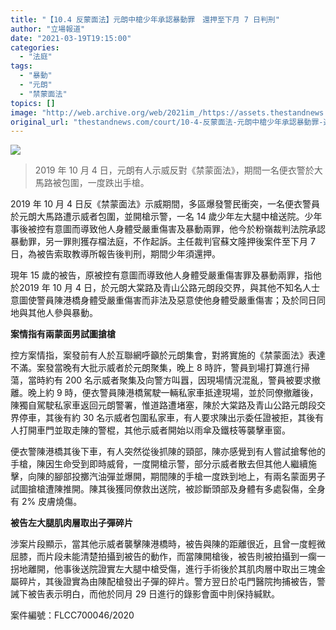 ```yaml
---
title: "【10.4 反蒙面法】元朗中槍少年承認暴動罪　還押至下月 7 日判刑"
author: "立場報道"
date: "2021-03-19T19:15:00"
categories:
  - "法庭"
tags:
  - "暴動"
  - "元朗"
  - "禁蒙面法"
topics: []
image: "http://web.archive.org/web/2021im_/https://assets.thestandnews.com/media/photos/20210319-0820copy_wuYQB.png"
original_url: "thestandnews.com/court/10-4-反蒙面法-元朗中槍少年承認暴動罪-還押至下月-7-日判刑"
---
```

![](http://web.archive.org/web/2021im_/https://assets.thestandnews.com/media/photos/20210319-0820copy_wuYQB.png)
> 2019 年 10 月 4 日，元朗有人示威反對《禁蒙面法》，期間一名便衣警於大馬路被包圍，一度跌出手槍。

2019 年 10 月 4 日反《禁蒙面法》示威期間，多區爆發警民衝突，一名便衣警員於元朗大馬路遭示威者包圍，並開槍示警，一名 14 歲少年左大腿中槍送院。少年事後被控有意圖而導致他人身體受嚴重傷害及暴動兩罪，他今於粉嶺裁判法院承認暴動罪，另一罪則獲存檔法庭，不作起訴。主任裁判官蘇文隆押後案件至下月 7 日，為被告索取教導所報告後判刑，期間少年須還押。

現年 15 歲的被告，原被控有意圖而導致他人身體受嚴重傷害罪及暴動兩罪，指他於2019 年 10 月 4 日，於元朗大棠路及青山公路元朗段交界，與其他不知名人士意圖使警員陳港橋身體受嚴重傷害而非法及惡意使他身體受嚴重傷害；及於同日同地與其他人參與暴動。

**案情指有兩蒙面男試圖搶槍**

控方案情指，案發前有人於互聯網呼籲於元朗集會，對將實施的《禁蒙面法》表達不滿。案發當晚有大批示威者於元朗聚集，晚上 8 時許，警員到場打算進行掃蕩，當時約有 200 名示威者聚集及向警方叫囂，因現場情況混亂，警員被要求撤離。晚上約 9 時，便衣警員陳港橋駕駛一輛私家車抵達現場，並於同僚撤離後，陳獨自駕駛私家車返回元朗警署，惟道路遭堵塞，陳於大棠路及青山公路元朗段交界停車，其後有約 30 名示威者包圍私家車，有人要求陳出示委任證被拒，其後有人打開車門並取走陳的警棍，其他示威者開始以雨傘及鐵枝等襲擊車窗。

便衣警陳港橋其後下車，有人突然從後抓陳的頸部，陳亦感覺到有人嘗試搶奪他的手槍，陳因生命受到即時威脅，一度開槍示警，部分示威者散去但其他人繼續施擊，向陳的腳部投擲汽油彈並爆開，期間陳的手槍一度跌到地上，有兩名蒙面男子試圖搶槍遭陳推開。陳其後獲同僚救出送院，被診斷頭部及身體有多處裂傷，全身有 2% 皮膚燒傷。

**被告左大腿肌肉層取出子彈碎片**

涉案片段顯示，當其他示威者襲擊陳港橋時，被告與陳的距離很近，且曾一度輕微屈膝，而片段未能清楚拍攝到被告的動作，而當陳開槍後，被告則被拍攝到一瘸一拐地離開，他事後送院證實左大腿中槍受傷，進行手術後於其肌肉層中取出三塊金屬碎片，其後證實為由陳配槍發出子彈的碎片。警方翌日於屯門醫院拘捕被告，警誡下被告表示明白，而他於同月 29 日進行的錄影會面中則保持緘默。

案件編號：FLCC700046/2020